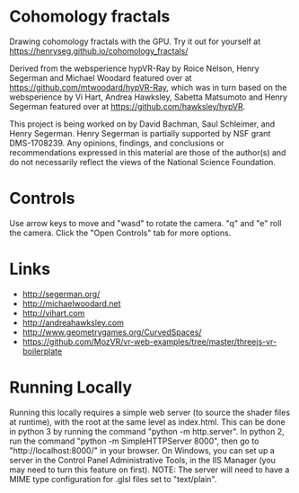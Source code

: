 # Cohomology fractals
Drawing cohomology fractals with the GPU. Try it out for yourself at https://henryseg.github.io/cohomology_fractals/

Derived from the websperience hypVR-Ray by Roice Nelson, Henry Segerman and Michael Woodard featured over at https://github.com/mtwoodard/hypVR-Ray, which was in turn based on the websperience  by Vi Hart, Andrea Hawksley, Sabetta Matsumoto and Henry Segerman featured over at https://github.com/hawksley/hypVR. 

This project is being worked on by David Bachman, Saul Schleimer, and Henry Segerman.
Henry Segerman is partially supported by NSF grant DMS-1708239. Any opinions, findings, and conclusions or recommendations expressed in this material are those of the author(s) and do not necessarily reflect the views of the National Science Foundation.

# Controls
Use arrow keys to move and "wasd" to rotate the camera. "q" and "e" roll the camera. Click the "Open Controls" tab for more options.

# Links
* http://segerman.org/
* http://michaelwoodard.net
* http://vihart.com
* http://andreahawksley.com
* http://www.geometrygames.org/CurvedSpaces/
* https://github.com/MozVR/vr-web-examples/tree/master/threejs-vr-boilerplate

# Running Locally
Running this locally requires a simple web server (to source the shader files at runtime), with the root at the same level as index.html. This can be done in python 3 by running the command "python -m http.server". In python 2, run the command "python -m SimpleHTTPServer 8000", then go to "http://localhost:8000/" in your browser. On Windows, you can set up a server in the Control Panel Administrative Tools, in the IIS Manager (you may need to turn this feature on first). NOTE: The server will need to have a MIME type configuration for .glsl files set to "text/plain".
